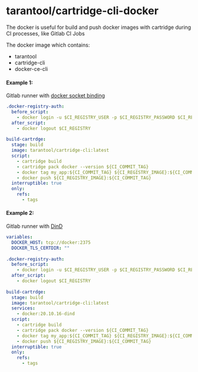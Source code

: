 # tarantool/cartridge-cli-docker

The docker is useful for build and push docker images with cartridge during CI processes, like Gitlab CI Jobs

The docker image which contains:
- tarantool
- cartridge-cli
- docker-ce-cli


#### Example 1: 

Gitlab runner with [docker socket binding](https://docs.gitlab.com/ee/ci/docker/using_docker_build.html#use-docker-socket-binding)
 
```yaml
.docker-registry-auth:
  before_script:
    - docker login -u $CI_REGISTRY_USER -p $CI_REGISTRY_PASSWORD $CI_REGISTRY
  after_script:
    - docker logout $CI_REGISTRY
  
build-cartrdge:
  stage: build
  image: tarantool/cartridge-cli:latest
  script:
    - cartridge build
    - cartridge pack docker --version ${CI_COMMIT_TAG}
    - docker tag my_app:${CI_COMMIT_TAG} ${CI_REGISTRY_IMAGE}:${CI_COMMIT_TAG}
    - docker push ${CI_REGISTRY_IMAGE}:${CI_COMMIT_TAG}
  interruptible: true
  only:
    refs:
      - tags
```

#### Example 2: 

Gitlab runner with [DinD](https://docs.gitlab.com/ee/ci/docker/using_docker_build.html#use-docker-in-docker)

```yaml
variables:
  DOCKER_HOST: tcp://docker:2375
  DOCKER_TLS_CERTDIR: ""
  
.docker-registry-auth:
  before_script:
    - docker login -u $CI_REGISTRY_USER -p $CI_REGISTRY_PASSWORD $CI_REGISTRY
  after_script:
    - docker logout $CI_REGISTRY
  
build-cartrdge:
  stage: build
  image: tarantool/cartridge-cli:latest
  services:
    - docker:20.10.16-dind
  script:
    - cartridge build
    - cartridge pack docker --version ${CI_COMMIT_TAG}
    - docker tag my_app:${CI_COMMIT_TAG} ${CI_REGISTRY_IMAGE}:${CI_COMMIT_TAG}
    - docker push ${CI_REGISTRY_IMAGE}:${CI_COMMIT_TAG}
  interruptible: true
  only:
    refs:
      - tags
```
